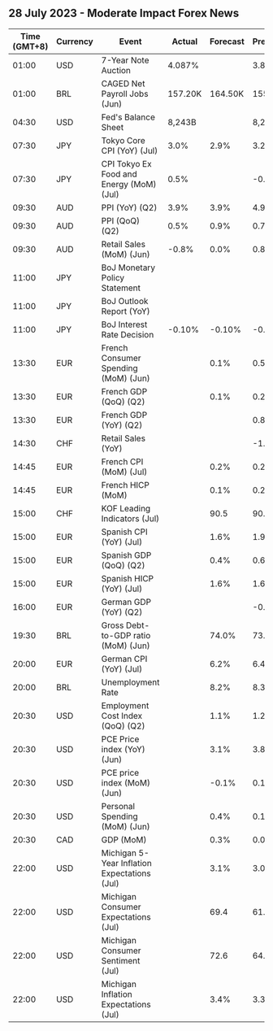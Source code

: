 ## 28 July 2023 - Moderate Impact Forex News

| Time (GMT+8) | Currency | Event | Actual | Forecast | Previous |
|------|----------|-------|--------|----------|----------|
| 01:00 | USD | 7-Year Note Auction | 4.087% |  | 3.839% |
| 01:00 | BRL | CAGED Net Payroll Jobs (Jun) | 157.20K | 164.50K | 155.27K |
| 04:30 | USD | Fed's Balance Sheet | 8,243B |  | 8,275B |
| 07:30 | JPY | Tokyo Core CPI (YoY) (Jul) | 3.0% | 2.9% | 3.2% |
| 07:30 | JPY | CPI Tokyo Ex Food and Energy (MoM) (Jul) | 0.5% |  | -0.2% |
| 09:30 | AUD | PPI (YoY) (Q2) | 3.9% | 3.9% | 4.9% |
| 09:30 | AUD | PPI (QoQ) (Q2) | 0.5% | 0.9% | 0.7% |
| 09:30 | AUD | Retail Sales (MoM) (Jun) | -0.8% | 0.0% | 0.8% |
| 11:00 | JPY | BoJ Monetary Policy Statement |  |  |  |
| 11:00 | JPY | BoJ Outlook Report (YoY) |  |  |  |
| 11:00 | JPY | BoJ Interest Rate Decision | -0.10% | -0.10% | -0.10% |
| 13:30 | EUR | French Consumer Spending (MoM) (Jun) |  | 0.1% | 0.5% |
| 13:30 | EUR | French GDP (QoQ) (Q2) |  | 0.1% | 0.2% |
| 13:30 | EUR | French GDP (YoY) (Q2) |  |  | 0.8% |
| 14:30 | CHF | Retail Sales (YoY) |  |  | -1.1% |
| 14:45 | EUR | French CPI (MoM) (Jul) |  | 0.2% | 0.2% |
| 14:45 | EUR | French HICP (MoM) |  | 0.1% | 0.2% |
| 15:00 | CHF | KOF Leading Indicators (Jul) |  | 90.5 | 90.8 |
| 15:00 | EUR | Spanish CPI (YoY) (Jul) |  | 1.6% | 1.9% |
| 15:00 | EUR | Spanish GDP (QoQ) (Q2) |  | 0.4% | 0.6% |
| 15:00 | EUR | Spanish HICP (YoY) (Jul) |  | 1.6% | 1.6% |
| 16:00 | EUR | German GDP (YoY) (Q2) |  |  | -0.2% |
| 19:30 | BRL | Gross Debt-to-GDP ratio (MoM) (Jun) |  | 74.0% | 73.6% |
| 20:00 | EUR | German CPI (YoY) (Jul) |  | 6.2% | 6.4% |
| 20:00 | BRL | Unemployment Rate |  | 8.2% | 8.3% |
| 20:30 | USD | Employment Cost Index (QoQ) (Q2) |  | 1.1% | 1.2% |
| 20:30 | USD | PCE Price index (YoY) (Jun) |  | 3.1% | 3.8% |
| 20:30 | USD | PCE price index (MoM) (Jun) |  | -0.1% | 0.1% |
| 20:30 | USD | Personal Spending (MoM) (Jun) |  | 0.4% | 0.1% |
| 20:30 | CAD | GDP (MoM) |  | 0.3% | 0.0% |
| 22:00 | USD | Michigan 5-Year Inflation Expectations (Jul) |  | 3.1% | 3.0% |
| 22:00 | USD | Michigan Consumer Expectations (Jul) |  | 69.4 | 61.5 |
| 22:00 | USD | Michigan Consumer Sentiment (Jul) |  | 72.6 | 64.4 |
| 22:00 | USD | Michigan Inflation Expectations (Jul) |  | 3.4% | 3.3% |
